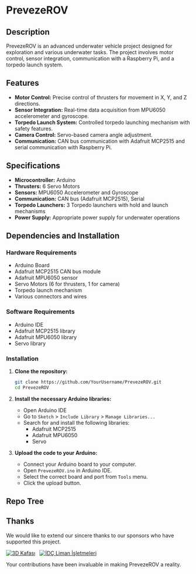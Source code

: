 # PrevezeROV

## Description
PrevezeROV is an advanced underwater vehicle project designed for exploration and various underwater tasks. The project involves motor control, sensor integration, communication with a Raspberry Pi, and a torpedo launch system.

## Features
- **Motor Control:** Precise control of thrusters for movement in X, Y, and Z directions.
- **Sensor Integration:** Real-time data acquisition from MPU6050 accelerometer and gyroscope.
- **Torpedo Launch System:** Controlled torpedo launching mechanism with safety features.
- **Camera Control:** Servo-based camera angle adjustment.
- **Communication:** CAN bus communication with Adafruit MCP2515 and serial communication with Raspberry Pi.

## Specifications
- **Microcontroller:** Arduino
- **Thrusters:** 6 Servo Motors
- **Sensors:** MPU6050 Accelerometer and Gyroscope
- **Communication:** CAN bus (Adafruit MCP2515), Serial
- **Torpedo Launchers:** 3 Torpedo launchers with hold and launch mechanisms
- **Power Supply:** Appropriate power supply for underwater operations

## Dependencies and Installation
### Hardware Requirements
- Arduino Board
- Adafruit MCP2515 CAN bus module
- Adafruit MPU6050 sensor
- Servo Motors (6 for thrusters, 1 for camera)
- Torpedo launch mechanism
- Various connectors and wires

### Software Requirements
- Arduino IDE
- Adafruit MCP2515 library
- Adafruit MPU6050 library
- Servo library

### Installation
1. **Clone the repository:**
    ```bash
    git clone https://github.com/YourUsername/PrevezeROV.git
    cd PrevezeROV
    ```

2. **Install the necessary Arduino libraries:**
    - Open Arduino IDE
    - Go to `Sketch` > `Include Library` > `Manage Libraries...`
    - Search for and install the following libraries:
        - Adafruit MCP2515
        - Adafruit MPU6050
        - Servo

3. **Upload the code to your Arduino:**
    - Connect your Arduino board to your computer.
    - Open `PrevezeROV.ino` in Arduino IDE.
    - Select the correct board and port from `Tools` menu.
    - Click the upload button.

## Repo Tree


## Thanks
We would like to extend our sincere thanks to our sponsors who have supported this project.

[![3D Kafası](https://3dkafasi.com/logo.png)](https://3dkafasi.com/) &nbsp; [![İDÇ Liman İşletmeleri](https://www.idcliman.com.tr/images/logos/idc_resize_white.svg)](https://www.idcliman.com.tr/tr)

Your contributions have been invaluable in making PrevezeROV a reality.

